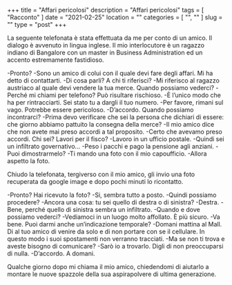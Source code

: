 +++
title = "Affari pericolosi"
description = "Affari pericolosi"
tags = [ "Racconto" ]
date = "2021-02-25"
location = ""
categories = [
  "",
  ""
]
slug = ""
type = "post"
+++

La seguente telefonata è stata effettuata da me per conto di un amico. Il dialogo è avvenuto in lingua inglese. Il mio interlocutore è un ragazzo indiano di Bangalore con un master in Business Administration ed un accento estremamente fastidioso.


-Pronto?
-Sono un amico di colui con il quale devi fare degli affari. Mi ha detto di contattarti.
-Di cosa parli? A chi ti riferisci?
-Mi riferisco al ragazzo austriaco al quale devi vendere la tua merce. Quando possiamo vederci?
-Perché mi chiami per telefono? Può risultare rischioso.
-È l’unico modo che ha per rintracciarti. Sei stato tu a dargli il tuo numero.
-Per favore, rimani sul vago. Potrebbe essere pericoloso.
-D’accordo. Quando possiamo incontrarci?
-Prima devo verificare che sei la persona che dichiari di essere: che giorno abbiamo pattuito la consegna della merce?
-Il mio amico dice che non avete mai preso accordi a tal proposito.
-Certo che avevamo preso accordi. Chi sei? Lavori per il fisco?
-Lavoro in un ufficio postale.
-Quindi sei un infiltrato governativo...
-Peso i pacchi e pago la pensione agli anziani.
-Puoi dimostrarmelo?
-Ti mando una foto con il mio capoufficio.
-Allora aspetto la foto.

Chiudo la telefonata, tergiverso con il mio amico, gli invio una foto recuperata da google image e dopo pochi minuti lo ricontatto.

-Pronto? Hai ricevuto la foto?
-Si, sembra tutto a posto.
-Quindi possiamo procedere?
-Ancora una cosa: tu sei quello di destra o di sinistra?
-Destra.
-Bene, perché quello di sinistra sembra un infiltrato.
-Quando e dove possiamo vederci?
-Vediamoci in un luogo molto affollato. È più sicuro.
-Va bene. Puoi darmi anche un’indicazione temporale?
-Domani mattina al Mall. Di al tuo amico di venire da solo e di non portare con se il cellulare. In questo modo i suoi spostamenti non verranno tracciati.
-Ma se non ti trova e aveste bisogno di comunicare?
-Sarò io a trovarlo. Digli di non preoccuparsi di nulla.
-D’accordo. A domani.

Qualche giorno dopo mi chiama il mio amico, chiedendomi di aiutarlo a montare le nuove spazzole della sua aspirapolvere di ultima generazione.
